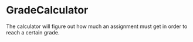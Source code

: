# GradeCalculator
The calculator will figure out how much an assignment must get in order to reach a certain grade.
